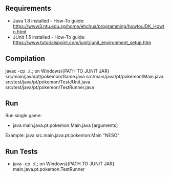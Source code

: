 ## Requirements

- Java 1.8 installed - How-To guide: https://www3.ntu.edu.sg/home/ehchua/programming/howto/JDK_Howto.html
- JUnit 1.5 installed - How-To guide: https://www.tutorialspoint.com/junit/junit_environment_setup.htm

## Compilation

javac -cp .:(.; on Windows){PATH TO JUNIT JAR} src/main/java/pt/pokemon/Game.java src/main/java/pt/pokemon/Main.java src/test/java/pt/pokemon/TestJUnit.java src/test/java/pt/pokemon/TestRunner.java

## Run

Run single game:
- java main.java.pt.pokemon.Main.java [arguments]

Example: java src.main.java.pt.pokemon.Main "NESO"

## Run Tests

- java -cp .:(.; on Windows){PATH TO JUNIT JAR} main.java.pt.pokemon.TestRunner